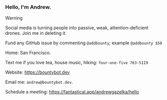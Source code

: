 ### Hello, I'm Andrew. 

> [!WARNING]  
> Social media is turning people into passive, weak, attention-deficient drones. Join me in deleting it.

Fund any GitHub issue by commenting `@addbounty`; example `@addbounty $50`

Home: San Francisco.

Text me if you love tea, house music, hiking: `‪four-one-five 763-5119‬`

Website: https://bountybot.dev

Email me: `andrew@bountybot.dev`.

Schedule a meeting: https://fantastical.app/andrewgazelka/hello
